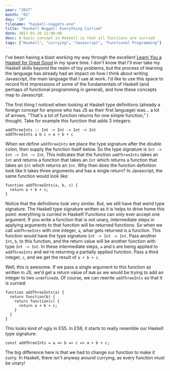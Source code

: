 ```yaml
---
year: "2017"
month: "01"
day: "20"
filename: "haskell-nuggets-one"
title: "Haskell Nugget: Everything Curried"
date: 2017-01-20 12:00:00
desc: A basic concept in Haskell is that all functions are curried
tags: ["Haskell", "currying", "Javascript", "Functional Programming"]
---
```


I've been having a blast working my way through the excellent [Learn You a Haskell for Great Good](http://learnyouahaskell.com/) in my spare time. I don't know that I'll ever take my Haskell skills beyond the realm of toy problems, but the process of learning the language has already had an impact on how I think about writing Javascript, the main language that I use at work. I'd like to use this space to record first impressions of some of the fundamentals of Haskell (and perhaps of functional programming in general), and how these concepts map to Javascript.

The first thing I noticed when looking at Haskell type definitions (already a foreign concept for anyone who has JS as their first language) was... a lot of arrows. "That's a lot of function returns for one simple function," I thought. Take for example this function that adds 3 integers:

```
addThreeInts :: Int -> Int -> Int -> Int
addThreeInts a b c = a + b + c
```

When we define `addThreeInts` we place the type signature after the double colon, then supply the function itself below. So the type signature is `Int -> Int -> Int -> Int`. This indicates that the function `addThreeInts` takes an `Int` and returns a function that takes an `Int` which returns a function that takes an `Int` which returns an `Int`. Why then does the function definition look like it takes three arguments and has a single return? In Javascript, the same function would look like:

```
function addThreeInts(a, b, c) {
  return a + b + c;
}
```

Notice that the definitions look very similar. But, we still have that weird type signature. The Haskell type signature written as it is helps to drive home this point: everything is curried in Haskell! Functions can only ever accept one argument. If you write a function that is not unary, intermediate steps in applying arguments to that function will be returned functions. So when we call `addThreeInts` with one integer, `a`, what gets returned is a function. This function would have the type signature `Int -> Int -> Int`. Pass another `Int`, `b`, to this function, and the return value will be another function with type `Int -> Int`. In these intermediate steps, `a` and `b` are being applied to `addThreeInts` and we're returning a partially applied function. Pass a third integer, `c`, and we get the result of `a + b + c`.

Well, this is awesome. If we pass a single argument to this function as written in JS, we'd get a return value of `NaN` as we would be trying to add an integer to two `undefined`s. Of course, we can rewrite `addThreeInts` so that it is curried:

```
function addThreeInts(a) {
  return function(b) {
    return function(c) {
      return a + b + c;
    }
  }
}
```

This looks kind of ugly in ES5. In ES6, it starts to really resemble our Haskell type signature:

```
const addThreeInts = a => b => c => a + b + c;
```

The big difference here is that we had to change our function to make it curry. In Haskell, there isn't anyway around currying, as every function must be unary!